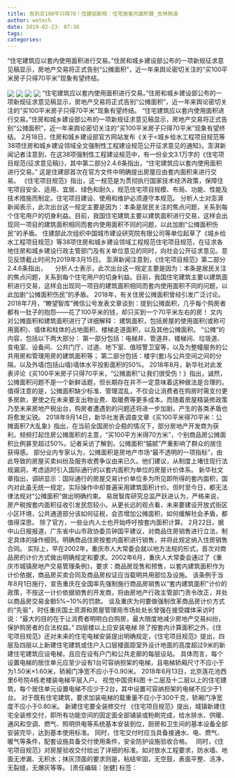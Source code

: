 ```yaml
---
title: 告别买100平只得70！住建部新规：住宅按套内面积算_吉林频道
author: wetech
date: 2019-02-23- 07:38
tags: 
categories: 
---
```

“住宅建筑应以套内使用面积进行交易。”住房和城乡建设部公布的一项新规征求意见稿显示，房地产交易将正式告别“公摊面积”，近一年来舆论密切关注的“买100平米房子只得70平米”现象有望终结。
<!-- more -->
                
<img align="center" border="0" src="http://p1.ifengimg.com/a/2019_08/923eb0f9a047d9a_size21_w500_h196.jpg" />
                
<img align="center" border="0" src="http://p0.ifengimg.com/a/2019_08/dbfff9bb8d544df_size168_w565_h671.jpg" />
            
<img align="center" border="0" src="http://p3.ifengimg.com/a/2019_08/4a81095a7bf0ebc_size217_w562_h876.jpg" />
<img align="center" border="0" src="http://p2.ifengimg.com/a/2016/0810/204c433878d5cf9size1_w16_h16.png" />
“住宅建筑应以套内使用面积进行交易。”住房和城乡建设部公布的一项新规征求意见稿显示，房地产交易将正式告别“公摊面积”，近一年来舆论密切关注的“买100平米房子只得70平米”现象有望终结。
“住宅建筑应以套内使用面积进行交易。”住房和城乡建设部公布的一项新规征求意见稿显示，房地产交易将正式告别“公摊面积”，近一年来舆论密切关注的“买100平米房子只得70平米”现象有望终结。
2月18日，住房和城乡建设部官方网站发布《关于<城乡给水工程项目规范等38项住房和城乡建设领域全文强制性工程建设规范公开征求意见的通知》。澎湃新闻记者注意到，在这38项强制性工程建设规范中，有一份全文3.1万字的《住宅项目规范(征求意见稿)》，其中第二部分2.4.6条指出，“住宅建筑应以套内使用面积进行交易。”
这是住建部首次在官方文件中明确提出房屋应由套内面积来进行交易。
《住宅项目规范》指出，这一规范是为贯彻执行国家技术经济政策，保障住宅项目安全、适用、宜居、绿色和耐久，规范住宅项目规模、布局、功能、性能及技术措施而制定。住宅项目建设、使用和维护必须遵守本规范。
分析人士对澎湃新闻表示，此次出台这一规定主要是因为：本条是居民关注的焦点问题，关系到每个住宅用户的切身利益。目前，我国住宅建筑主要以建筑面积进行交易，这样会出现同一项目的建筑面积相同而套内使用面积不同的问题，以此加剧“公摊面积伤民”的矛盾。
住建部此次组织中国城市建设研究院有限公司等单位起草了《城乡给水工程项目规范》等38项住房和城乡建设领域工程规范住宅项目规范，在征求各地住房和城乡建设行政主管部门及有关单位意见的同时，向社会公开征求意见。意见反馈截止时间为2019年3月15日。
澎湃新闻注意到，《住宅项目规范》第二部分2.4.6条指出，
 
 
分析人士表示，此次出台这一规定主要是因为：本条是居民关注的焦点问题，关系到每个住宅用户的切身利益。目前，我国住宅建筑主要以建筑面积进行交易，这样会出现同一项目的建筑面积相同而套内使用面积不同的问题，以此加剧“公摊面积伤民”的矛盾。
2018年，有关住房公摊面积曾经引发广泛讨论。
2018年7月，“瞭望智库”微信公号发表文章谈到：提到公摊面积，几乎每个购房者都有一肚子的抱怨——花了100平米的钱，却只买到一个70平米左右的房！
文内对公摊面积和建筑面积进行了详细解释：
建筑面积，包括房屋的使用面积(或称可用面积)、墙体和柱体的占地面积、楼梯走道面积，以及其他公摊面积。
“公摊”的内容，包括以下两大部分：
第一部分包括：电梯井、管道井、楼梯间、垃圾道、变电室、设备间、公共门厅、过道、地下室、值班警卫室等，以及为整幢服务的公共用房和管理用房的建筑面积等；
第二部分包括：楼宇(套)与公共空间之间的分隔，以及外墙(包括山墙)墙体水平投影面积的50%。
2018年8月，新华社对此发表评论《买100平米房子只得70平米，“公摊面积”让我们很受伤！》指出，诚然，公摊面积问题不是一个新鲜话题，但长期存在并不一定意味着这种做法是合理的。值得注意的是，公摊面积缺少标准、管理混乱，不仅会让消费者在购房时需支付更多房款，更使之在未来要支出物业费、取暖费等更多成本。而随着房屋精装修政策乃至未来房地产税出台，购房者遭遇到的问题还将进一步加剧，产生的各类矛盾也将愈发尖锐。
2018年9月14日，新华社发表调查文章《买100平米得70平米：公摊面积7大乱象》指出，在当前全国房价企稳的情况下，部分房地产开发商为获利，频频打起住房公摊面积的主意，“买100平方米得70方米”，个别商品房公摊面积比例甚至超过50%。记者采访了解到，公摊面积“猫腻”严重影响了群众的居住获得感。
部分业内专家认为，公摊面积是房地产市场“最不透明的一项指标”，由此导致的房屋买卖纠纷及服务收费争议由来已久。他们建议，从制度上堵住现行法规漏洞，考虑适时引入国际通行的以套内面积为单位的房屋计价体系。
新华社文章指出，调研显示：国际通行的房屋交易计价单位多为所见即所得的套内面积，国内对此虽无统一规定，实际操作中却普遍采用建筑面积计价。但时至今日，都无法律法规对“公摊面积”做出明确约束。
易居智库研究总监严跃进认为，严格来说，房产税按套内面积征收引发民怨较小。从更长远的观点看，未来要建设开放式街区小区环境，公共通道部分该如何征税，会否增加公摊面积，如何缓解社会矛盾，都值得深思。
除了官方，一些业内人士也开始呼吁按套内面积计算。
2月22日，据中山日报报道，广东省中山市政协委员钟国平建议，对商品住房销售进行立法，制定具体的操作细则。明确商品住房按套内面积进行销售，并将此规定纳入住房销售合同。
实际上，早在2002年，重庆市人大常委会就以地方法规的形式，首次对商品房的计价方式做出明确规定和要求。2002年6月，重庆人大常委会通过了《重庆市城镇房地产交易管理条例》，要求：商品房现售和预售，以套内建筑面积作为计价依据，商品房买卖合同及商品房权证应当载明共用部位及设施。
该条例于当年8月1日施行，宣告重庆在全国率先强制施行商品房销售以“套内建筑面积”计价的政策，不按这一计价依据销售的开发商，将由房地产行政主管部门责令改正，并处以商品房交易金额5%~10%的罚款。
谈及重庆为何要做强制改革商品房计价方式的“先驱”，时任重庆国土资源和房屋管理局市场处处长曾强在接受媒体采访时说：“最大的目的在于让消费者明明白白购房，最大限度地减少房地产交易纠纷，保护购房者的合法权益。”
四层楼以上应安装电梯
除了按套内计算面积之外，《住宅项目规范》还对未来的住宅电梯安装提出明确规定，《住宅项目规范》提出，四层及四层以上新建住宅建筑或住户入口层楼面距室外设计地面的高度超过9米的新建住宅建筑应设电梯，且应在设有户门和公共走廊的每层设站。
具体而言，每个设置电梯的居住单元应至少设有1台可容纳担架的电梯，且电梯轿厢尺寸不应小于为1.50米×1.60米，轿厢门净宽不应小于0.90米。
2018年6月13日，北京莲花池西里6号院4栋老楼装电梯平层入户。 视觉中国资料图
十二层及十二层以上的住宅建筑，每个居住单元设置电梯不应少于2台，其中设置可容纳担架的电梯不应少于1台。
对于既有住宅建筑，要求加装电梯的载重量不应小于300千克，轿厢门净宽度不应小于0.80米。
新建住宅要全装修交付
《住宅项目规范》提出，城镇新建住宅全装修交付，即所有功能空间的固定面全部铺装或粉刷完成，给水排水、供暖、通风和空调、燃气、照明供电等系统基本安装到位，厨房和卫生间的基本设备全部安装完毕，达到基本使用标准。
同时，住宅交付时应当具备接通水、电、燃气、暖气等条件，配套设施具备交付使用条件，安全防护设施验收合格。
 
同时，《住宅项目规范》对房屋验收交付给出了详细的标准。如对放水工程要求，防水墙、地面无渗漏、无积水；抹灰顶面的要求则是，粘结牢固，无空鼓，表面平整、洁净，无裂缝，无爆灰等等。
[责任编辑：张健]
标签：
 
 
             
